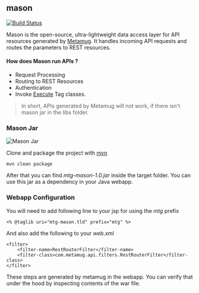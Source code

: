 ## mason

[![Build Status](https://travis-ci.org/metamug/mason.svg?branch=master)](https://travis-ci.org/metamug/mason) 

Mason is the open-source, ultra-lightweight data access layer for API resources generated by [Metamug](https://metamug.com). It handles incoming API requests and routes the parameters to REST resources.

#### How does Mason run APIs ?

- Request Processing
- Routing to REST Resources
- Authentication
- Invoke [Execute](https://metamug.com/docs/code-execution.php) Tag classes.

> In short, APIs generated by Metamug will not work, if there isn't mason jar in the libs folder.

### Mason Jar

![Mason Jar](http://www.hamptonart.com/image/cache/data/2015WEBPHOTOS/PS0927_MasonJar_BL-500x500.jpg)

Clone and package the project with <a href="https://maven.apache.org/download.cgi" target="_blank">mvn</a>

```
mvn clean package
```
After that you can find *mtg-mason-1.0.jar* inside the target folder. You can use this jar as a dependency in your Java webapp.

### Webapp Configuration
You will need to add following line to your jsp for using the *mtg* prefix
```  
<% @taglib uri="mtg-mason.tld" prefix="mtg" %>
```

And also add the following to your *web.xml*
```
<filter>
    <filter-name>RestRouterFilter</filter-name>
    <filter-class>com.metamug.api.filters.RestRouterFilter</filter-class>
</filter>
```

These steps are generated by metamug in the webapp. You can verify that under the hood by inspecting contents of the war file.
